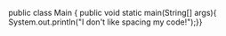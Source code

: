 public class Main { public void static main(String[] args){ System.out.println("I don't like spacing my code!");}}


<!---
iCrayonn/iCrayonn is a ✨ special ✨ repository because its `README.md` (this file) appears on your GitHub profile.
You can click the Preview link to take a look at your changes.
--->
